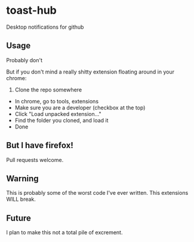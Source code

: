 # toast-hub

Desktop notifications for github

## Usage

Probably don't

But if you don't mind a really shitty extension floating around in your chrome:

1. Clone the repo somewhere
- In chrome, go to tools, extensions
- Make sure you are a developer (checkbox at the top)
- Click "Load unpacked extension..."
- Find the folder you cloned, and load it
- Done

## But I have firefox!

Pull requests welcome.

## Warning

This is probably some of the worst code I've ever written. This extensions WILL break.

## Future

I plan to make this not a total pile of excrement.